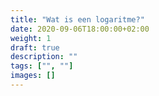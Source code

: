 ```yaml
---
title: "Wat is een logaritme?"
date: 2020-09-06T18:00:00+02:00
weight: 1
draft: true
description: ""
tags: ["", ""]
images: []
---
```

